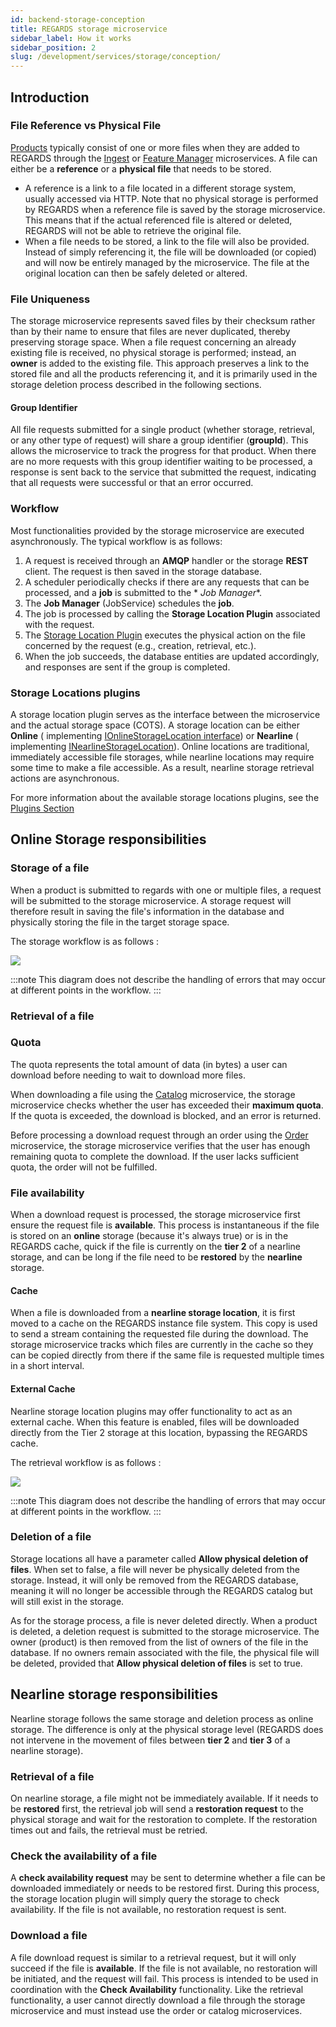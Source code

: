 ```yaml
---
id: backend-storage-conception
title: REGARDS storage microservice
sidebar_label: How it works
sidebar_position: 2
slug: /development/services/storage/conception/
---
```


## Introduction

### File Reference vs Physical File

[Products](../../../overview/concepts/01-products.md) typically consist of one or more files when they are added to
REGARDS through the [Ingest](../ingest/overview.md) or [Feature Manager](../fem/overview.md) microservices. A file can
either be a **reference** or a **physical file** that needs to be stored.

* A reference is a link to a file located in a different storage system, usually accessed via HTTP. Note that no
  physical storage is performed by REGARDS when a reference file is saved by the storage microservice. This means that
  if the actual referenced file is altered or deleted, REGARDS will not be able to retrieve the original file.
* When a file needs to be stored, a link to the file will also be provided. Instead of simply referencing it, the file
  will be downloaded (or copied) and will now be entirely managed by the microservice. The file at the original location
  can then be safely deleted or altered.

### File Uniqueness

The storage microservice represents saved files by their checksum rather than by their name to ensure that files are
never duplicated, thereby preserving storage space. When a file request concerning an already existing file is received,
no physical storage is performed; instead, an **owner** is added to the existing file. This approach preserves a link to
the stored file and all the products referencing it, and it is primarily used in the storage deletion process described
in the following sections.

#### Group Identifier

All file requests submitted for a single product (whether storage, retrieval, or any other type of request) will share a
group identifier (**groupId**). This allows the microservice to track the progress for that product. When there are no
more requests with this group identifier waiting to be processed, a response is sent back to the service that submitted
the request, indicating that all requests were successful or that an error occurred.

### Workflow

Most functionalities provided by the storage microservice are executed asynchronously. The typical workflow is as
follows:

1. A request is received through an **AMQP** handler or the storage **REST** client. The request is then saved in the
   storage database.
2. A scheduler periodically checks if there are any requests that can be processed, and a **job** is submitted to the *
   *Job Manager**.
3. The **Job Manager** (JobService) schedules the **job**.
4. The job is processed by calling the **Storage Location Plugin** associated with the request.
5. The [Storage Location Plugin](./plugins/overview.md) executes the physical action on the file concerned by the
   request (e.g., creation, retrieval, etc.).
6. When the job succeeds, the database entities are updated accordingly, and responses are sent if the group is
   completed.

### Storage Locations plugins

A storage location plugin serves as the interface between the microservice and the actual storage space (COTS).
A storage location can be either **Online** (
implementing [IOnlineStorageLocation interface](https://github.com/RegardsOss/regards-backend/blob/master/rs-file-access/file-access-plugin/file-access-plugin-domain/src/main/java/fr/cnes/regards/modules/fileaccess/plugin/domain/IOnlineStorageLocation.java))
or **Nearline** (
implementing [INearlineStorageLocation](https://github.com/RegardsOss/regards-backend/blob/master/rs-file-access/file-access-plugin/file-access-plugin-domain/src/main/java/fr/cnes/regards/modules/fileaccess/plugin/domain/INearlineStorageLocation.java)).
Online locations are traditional, immediately accessible file storages, while nearline locations may require some time
to make a file accessible. As a result, nearline storage retrieval actions are asynchronous.

For more information about the available storage locations plugins, see the [Plugins Section](./plugins/overview.md)

## Online Storage responsibilities

### Storage of a file

When a product is submitted to regards with one or multiple files, a request will be submitted to the storage
microservice.
A storage request will therefore result in saving the file's information in the database and physically storing the file
in the target storage space.

The storage workflow is as follows :

![](img/storage.png)

:::note
This diagram does not describe the handling of errors that may occur at different points in the workflow.
:::

### Retrieval of a file

### Quota

The quota represents the total amount of data (in bytes) a user can download before needing to wait to download more
files.

When downloading a file using the [Catalog](../catalog/overview.md) microservice, the storage microservice checks
whether the user has exceeded their **maximum quota**. If the quota is exceeded, the download is blocked, and an error
is returned.

Before processing a download request through an order using the [Order](../order/overview.md) microservice, the storage
microservice verifies that the user has enough remaining quota to complete the download. If the user lacks sufficient
quota, the order will not be fulfilled.

### File availability

When a download request is processed, the storage microservice first ensure the request file is **available**. This
process is instantaneous if the file is stored on an **online** storage (because
it's always true) or is in the REGARDS cache, quick if the file is currently on the **tier 2** of a nearline storage,
and can be long if the file need to be **restored** by the **nearline** storage.

#### Cache

When a file is downloaded from a **nearline storage location**, it is first moved to a cache on the REGARDS instance
file system. This copy is used to send a stream containing the requested file during the download. The storage
microservice tracks which files are currently in the cache so they can be copied directly from there if the same file is
requested multiple times in a short interval.

#### External Cache

Nearline storage location plugins may offer functionality to act as an external cache. When this feature is enabled,
files will be downloaded directly from the Tier 2 storage at this location, bypassing the REGARDS cache.

The retrieval workflow is as follows :

![](img/retrieval.png)

:::note
This diagram does not describe the handling of errors that may occur at different points in the workflow.
:::

### Deletion of a file

Storage locations all have a parameter called **Allow physical deletion of files**. When set to false, a file will never
be physically deleted from the storage. Instead, it will only be removed from the REGARDS database, meaning it will no
longer be accessible through the REGARDS catalog but will still exist in the storage.

As for the storage process, a file is never deleted directly. When a product is deleted, a deletion request is submitted
to the storage microservice. The owner (product) is then removed from the list of owners of the file in the database. If
no owners remain associated with the file, the physical file will be deleted, provided that **Allow physical deletion of
files** is set to true.

## Nearline storage responsibilities

Nearline storage follows the same storage and deletion process as online storage. The difference is only at the physical
storage level (REGARDS does not intervene in the movement of files between **tier 2** and **tier 3** of a nearline
storage).

### Retrieval of a file

On nearline storage, a file might not be immediately available. If it needs to be **restored** first, the retrieval job
will send a **restoration request** to the physical storage and wait for the restoration to complete. If the restoration
times out and fails, the retrieval must be retried.

### Check the availability of a file

A **check availability request** may be sent to determine whether a file can be downloaded immediately or needs to be
restored first. During this process, the storage location plugin will simply query the storage to check availability. If
the file is not available, no restoration request is sent.

### Download a file

A file download request is similar to a retrieval request, but it will only succeed if the file is **available**. If the
file is not available, no restoration will be initiated, and the request will fail. This process is intended to be used
in coordination with the **Check Availability** functionality.
Like the retrieval functionality, a user cannot directly download a file through the storage microservice and must
instead use the order or catalog microservices.


